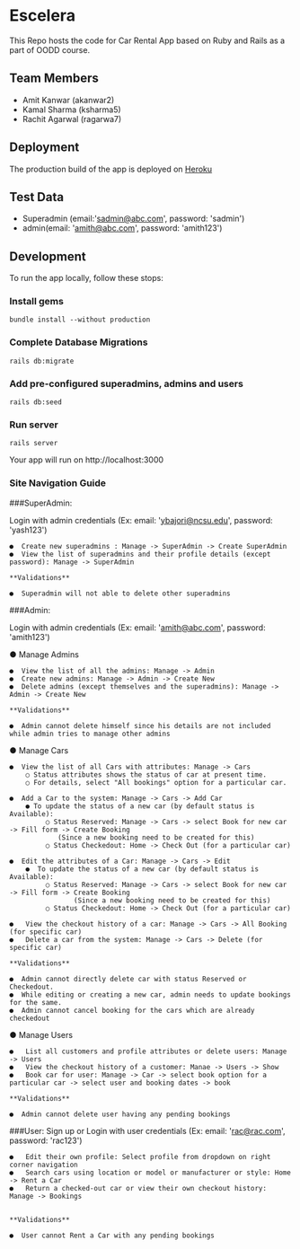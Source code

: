 # Escelera
This Repo hosts the code for Car Rental App based on Ruby and Rails as a part of OODD course.

[1]: http://escalera.herokuapp.com/

## Team Members
* Amit Kanwar (akanwar2)
* Kamal Sharma (ksharma5)
* Rachit Agarwal (ragarwa7)

## Deployment
The production build of the app is deployed on [Heroku][1]

## Test Data
* Superadmin (email:'sadmin@abc.com', password: 'sadmin')
* admin(email: 'amith@abc.com', password: 'amith123')
## Development
To run the app locally, follow these stops:

### Install gems
```
bundle install --without production
```

### Complete Database Migrations
```
rails db:migrate
```

### Add pre-configured superadmins, admins and users
```
rails db:seed
```

### Run server
```
rails server
```

Your app will run on http://localhost:3000

### Site Navigation Guide 

###SuperAdmin:

Login with admin credentials (Ex: email: 'ybajori@ncsu.edu', password: 'yash123')

```
●  Create new superadmins : Manage -> SuperAdmin -> Create SuperAdmin
●  View the list of superadmins and their profile details (except password): Manage -> SuperAdmin

**Validations**

●  Superadmin will not able to delete other superadmins
```


###Admin:

Login with admin credentials (Ex: email: 'amith@abc.com', password: 'amith123')

● Manage Admins
```
●  View the list of all the admins: Manage -> Admin
●  Create new admins: Manage -> Admin -> Create New
●  Delete admins (except themselves and the superadmins): Manage -> Admin -> Create New

**Validations**

●  Admin cannot delete himself since his details are not included while admin tries to manage other admins

```

● Manage Cars
```
●  View the list of all Cars with attributes: Manage -> Cars
    ○ Status attributes shows the status of car at present time.
    ○ For details, select "All bookings" option for a particular car.
    
●  Add a Car to the system: Manage -> Cars -> Add Car
    ● To update the status of a new car (by default status is Available):
         ○ Status Reserved: Manage -> Cars -> select Book for new car -> Fill form -> Create Booking
            (Since a new booking need to be created for this)
         ○ Status Checkedout: Home -> Check Out (for a particular car)
      
●  Edit the attributes of a Car: Manage -> Cars -> Edit
    ●  To update the status of a new car (by default status is Available):
         ○ Status Reserved: Manage -> Cars -> select Book for new car -> Fill form -> Create Booking
                (Since a new booking need to be created for this)
         ○ Status Checkedout: Home -> Check Out (for a particular car)
         
●   View the checkout history of a car: Manage -> Cars -> All Booking (for specific car)
●   Delete a car from the system: Manage -> Cars -> Delete (for specific car)

**Validations**

●  Admin cannot directly delete car with status Reserved or Checkedout.
●  While editing or creating a new car, admin needs to update bookings for the same.
●  Admin cannot cancel booking for the cars which are already checkedout

```
● Manage Users

```
●   List all customers and profile attributes or delete users: Manage -> Users
●   View the checkout history of a customer: Manae -> Users -> Show
●   Book car for user: Manage -> Car -> select book option for a particular car -> select user and booking dates -> book

**Validations**

●  Admin cannot delete user having any pending bookings

```

###User:
Sign up or Login with user credentials (Ex: email: 'rac@rac.com', password: 'rac123')

```
●   Edit their own profile: Select profile from dropdown on right corner navigation
●   Search cars using location or model or manufacturer or style: Home -> Rent a Car
●   Return a checked-out car or view their own checkout history: Manage -> Bookings


**Validations**

●  User cannot Rent a Car with any pending bookings

```
